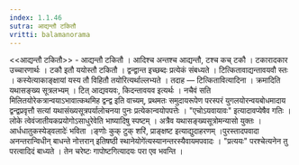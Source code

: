 ```yaml
---
index: 1.1.46
sutra: आद्यन्तौ टकितौ
vritti: balamanorama
---
```


<<आद्यन्तौ टकितौ>> - आद्यन्तौ टकितौ । आदिश्च अन्तश्च आद्यन्तौ, टश्च कच् टकौ । टकारादकार उच्चारणार्थः । टकौ इतौ ययोस्तौ टकितौ । द्वन्द्वान्त इच्छब्दः प्रत्येकं संबध्यते । टित्कितावाद्यन्तावयवौ स्तः । कस्येत्याकाङ्क्षायां यस्य तौ विहितौ तयोरित्यर्थाल्लभ्यते । तदाह — टित्कितावित्यादिना । क्रमादिति यथासङ्ख्य सूत्रलभ्यम् । टित् आद्यवयवः, किदन्तावयव इत्यर्थः । नचैवं सति मिलितयोरेकत्रान्वयाऽभावात्कथमिह द्वन्द्व इति वाच्यम्, प्रथमतः समुदायरूपेण परस्परं युगलयोरन्वयबोधमादाय द्वन्द्वप्रवृत्तौ सत्यां यथासंख्यसूत्रपर्यालोचनया पुनः प्रत्येकान्वयोपपत्तेः । "एचोऽयवायावः" इत्यादावप्येषैव गतिः । लोके त्वेवंजातीयकप्रयोगोऽसाधुरेवेति भाष्यादिषु स्पष्टम् । अत्रैव यथासङ्ख्यसूत्रोमन्यासो युक्तः ।आर्धधातुकस्येड्वलादेः॑ भविता ।ङ्णोः कुक् टुक् शरि॑, प्राङ्क्षष्ट इत्याद्युदाहरणम् ।पुरस्तादपवादा अनन्तरान्विधीन् बाधन्ते नोत्तरान् इतिषष्ठी स्थानेयोगे॑त्यस्यानन्तरस्यैवायमपवादः । "प्रत्ययः" परश्चेत्यनेन तु परत्वादिदं बाध्यते । तेन चरेष्टः गापोष्टगित्यादयः परा एव भवन्ति । 
